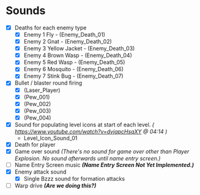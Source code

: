 # Sounds

- [X] Deaths for each enemy type
   - [X] Enemy 1 Fly - (Enemy_Death_01)
   - [X] Enemy 2 Gnat - (Enemy_Death_02)
   - [X] Enemy 3 Yellow Jacket - (Enemy_Death_03)
   - [X] Enemy 4 Brown Wasp - (Enemy_Death_04)
   - [X] Enemy 5 Red Wasp - (Enemy_Death_05)
   - [X] Enemy 6 Mosquito - (Enemy_Death_06)
   - [X] Enemy 7 Stink Bug - (Enemy_Death_07)
- [X] Bullet / blaster round firing
   - [X] (Laser_Player)
   - [X] (Pew_001)
   - [X] (Pew_002)
   - [X] (Pew_003)
   - [X] (Pew_004)
- [X] Sound for populating level icons at start of each level. *( https://www.youtube.com/watch?v=dvjapcHsqXY @ 04:14 )* 
   - Level_Icon_Sound_01
- [X] Death for player 
- [X] Game over sound *(There's no sound for game over other than Player Explosion. No sound afterwards until name entry screen.)*
- [ ] Name Entry Screen music ***(Name Entry Screen Not Yet Implemented.)***
- [X] Enemy attack sound
    - [X] Single Bzzz sound for formation attacks
- [ ] Warp drive ***(Are we doing this?)***
